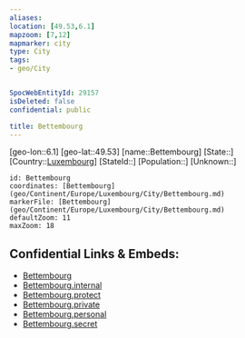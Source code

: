 ```yaml
---
aliases: 
location: [49.53,6.1]
mapzoom: [7,12] 
mapmarker: city 
type: City
tags:
- geo/City


SpocWebEntityId: 29157
isDeleted: false
confidential: public

title: Bettembourg
---
```

[geo-lon::6.1]
[geo-lat::49.53]
[name::Bettembourg]
[State::]
[Country::[Luxembourg](geo/Continent/Europe/Luxembourg.md)]
[StateId::]
[Population::]
[Unknown::]


```leaflet
id: Bettembourg
coordinates: [Bettembourg](geo/Continent/Europe/Luxembourg/City/Bettembourg.md)
markerFile: [Bettembourg](geo/Continent/Europe/Luxembourg/City/Bettembourg.md)
defaultZoom: 11 
maxZoom: 18
```


## Confidential Links & Embeds: 
- [Bettembourg](../../../../../../_public/geo/Continent/Europe/Luxembourg/City/Bettembourg.md) 
- [Bettembourg.internal](../../../../../../_internal/geo/Continent/Europe/Luxembourg/City/Bettembourg.internal.md) 
- [Bettembourg.protect](../../../../../../_protect/geo/Continent/Europe/Luxembourg/City/Bettembourg.protect.md) 
- [Bettembourg.private](../../../../../../_private/geo/Continent/Europe/Luxembourg/City/Bettembourg.private.md) 
- [Bettembourg.personal](../../../../../../_personal/geo/Continent/Europe/Luxembourg/City/Bettembourg.personal.md) 
- [Bettembourg.secret](../../../../../../_secret/geo/Continent/Europe/Luxembourg/City/Bettembourg.secret.md) 
